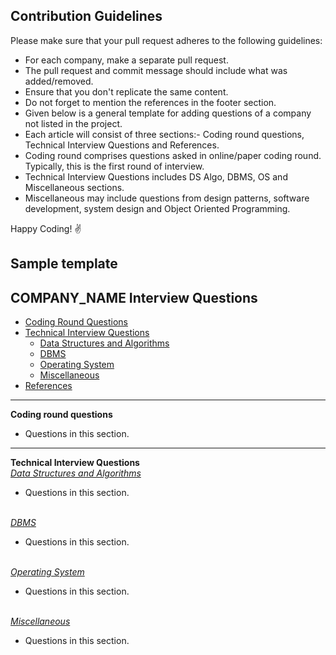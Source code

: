 ## Contribution Guidelines

Please make sure that your pull request adheres to the following guidelines:
- For each company, make a separate pull request.
- The pull request and commit message should include what was added/removed.
- Ensure that you don't replicate the same content.
- Do not forget to mention the references in the footer section.
- Given below is a general template for adding questions of a company not listed in the project.
- Each article will consist of three sections:- Coding round questions, Technical Interview Questions and References.
- Coding round comprises questions asked in online/paper coding round. Typically, this is the first round of interview.
- Technical Interview Questions includes DS Algo, DBMS, OS and Miscellaneous sections.
- Miscellaneous may include questions from design patterns, software development, system design and Object Oriented Programming.

Happy Coding! :v:

## Sample template

## COMPANY_NAME Interview Questions
* [Coding Round Questions](#coding)
* [Technical Interview Questions](#tech)
   * [Data Structures and Algorithms](#dsalg)
   * [DBMS](#dbms)
   * [Operating System](#os)
   * [Miscellaneous](#misc)
* [References](#ref)
____
<b name="coding">Coding round questions</b><br/>

- Questions in this section.

----
<b name="tech">Technical Interview Questions</b>
<br/>
<i><u name="dsalg">Data Structures and Algorithms</u></i>

- Questions in this section.
<br/>
<i><u name="dbms">DBMS</u></i>

- Questions in this section.
<br/>
<i><u name="os">Operating System</u></i>

- Questions in this section.
<br/>
<i><u name="misc">Miscellaneous</u></i>

- Questions in this section.
